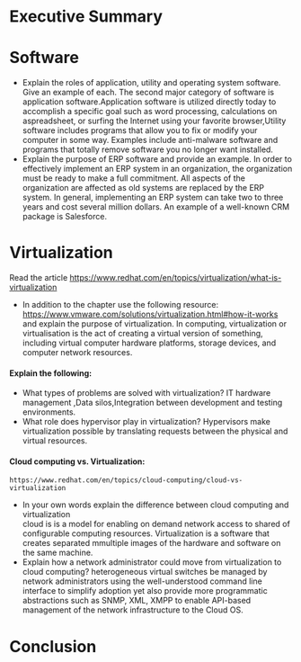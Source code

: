 # Executive Summary

# Software 
* Explain the roles of application, utility and operating system software. Give an example of each. 
The second major category of software is application software.Application software is utilized directly today to accomplish a 
specific goal such as word processing, calculations on aspreadsheet, or surfing the Internet using your favorite browser,Utility software includes programs that allow you to fix or modify your computer in some way. Examples include anti-malware software and programs that totally remove software you no longer want installed.
* Explain the purpose of ERP software and provide an example. 
In order to effectively implement an ERP system in an 
organization, the organization must be ready to make a full 
commitment. All aspects of the organization are affected as old 
systems are replaced by the ERP system. In general, implementing 
an ERP system can take two to three years and cost several million 
dollars. An example of a well-known CRM package is 
Salesforce.

# Virtualization

Read the article 
https://www.redhat.com/en/topics/virtualization/what-is-virtualization

* In addition to the chapter use the following resource:  https://www.vmware.com/solutions/virtualization.html#how-it-works
and explain the purpose of virtualization. 
In computing, virtualization or virtualisation is the act of creating a virtual version of something, including virtual computer hardware platforms, storage devices, and computer network resources.
#### Explain the following: 
* What types of problems are solved with virtualization? IT hardware management ,Data silos,Integration between development and testing environments.
* What role does hypervisor play in virtualization?  Hypervisors make virtualization possible by translating requests between the physical and virtual resources.

#### Cloud computing vs. Virtualization: 
    https://www.redhat.com/en/topics/cloud-computing/cloud-vs-virtualization  
 
* In your own words explain the difference between cloud computing and virtualization  
cloud is is a  model for enabling on demand network access to shared of configurable computing resources. Virtualization is a software  that creates separated mmultiple images of the hardware and software on the same machine.
* Explain how a network administrator could move from virtualization to cloud computing? heterogeneous virtual switches be managed by network administrators using the well-understood command line interface to simplify adoption yet also provide more programmatic abstractions such as SNMP, XML, XMPP to enable API-based management of the network infrastructure to the Cloud OS.
 
# Conclusion
